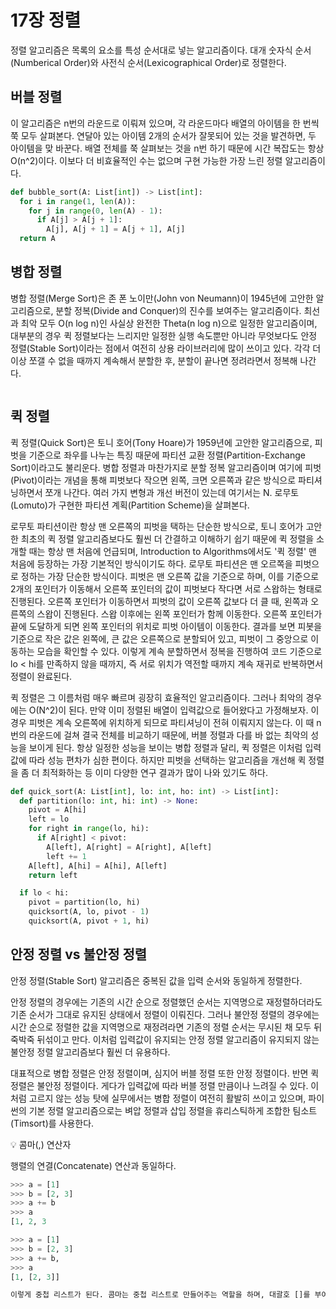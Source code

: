 # 17장 정렬

정렬 알고리즘은 목록의 요소를 특성 순서대로 넣는 알고리즘이다. 대개 숫자식 순서(Numberical Order)와 사전식 순서(Lexicographical Order)로 정렬한다.

## 버블 정렬

이 알고리즘은 n번의 라운드로 이뤄져 있으며, 각 라운드마다 배열의 아이템을 한 번씩 쭉 모두 살펴본다. 연달아 있는 아이템 2개의 순서가 잘못되어 있는 것을 발견하면, 두 아이템을 맞 바꾼다. 배열 전체를 쭉 살펴보는 것을 n번 하기 때문에 시간 복잡도는 항상 O(n^2)이다. 이보다 더 비효율적인 수는 없으며 구현 가능한 가장 느린 정렬 알고리즘이다.

```Python
def bubble_sort(A: List[int]) -> List[int]:
  for i in range(1, len(A)):
    for j in range(0, len(A) - 1):
      if A[j] > A[j + 1]:
        A[j], A[j + 1] = A[j + 1], A[j]
  return A
```

## 병합 정렬

병합 정렬(Merge Sort)은 존 폰 노이만(John von Neumann)이 1945년에 고안한 알고리즘으로, 분할 정복(Divide and Conquer)의 진수를 보여주는 알고리즘이다. 최선과 최악 모두 O(n log n)인 사실상 완전한 Theta(n log n)으로 일정한 알고리즘이며, 대부분의 경우 퀵 정렬보다는 느리지만 일정한 실행 속도뿐만 아니라 무엇보다도 안정 정렬(Stable Sort)이라는 점에서 여전히 상용 라이브러리에 많이 쓰이고 있다. 각각 더 이상 쪼갤 수 없을 때까지 계속해서 분할한 후, 분할이 끝나면 정려라면서 정복해 나간다.

```Python
```

## 퀵 정렬

퀵 정렬(Quick Sort)은 토니 호어(Tony Hoare)가 1959년에 고안한 알고리즘으로, 피벗을 기준으로 좌우를 나누는 특징 때문에 파티션 교환 정렬(Partition-Exchange Sort)이라고도 불리운다. 병합 정렬과 마찬가지로 분할 정복 알고리즘이며 여기에 피벗(Pivot)이라는 개념을 통해 피벗보다 작으면 왼쪽, 크면 오른쪽과 같은 방식으로 파티셔닝하면서 쪼개 나간다. 여러 가지 변형과 개선 버전이 있는데 여기서는 N. 로무토(Lomuto)가 구현한 파티션 계획(Partition Scheme)을 살펴본다.

로무토 파티션이란 항상 맨 오른쪽의 피벗을 택하는 단순한 방식으로, 토니 호어가 고안한 최초의 퀵 정렬 알고리즘보다도 훨씬 더 간결하고 이해하기 쉽기 때문에 퀵 정렬을 소개할 때는 항상 맨 처음에 언급되며, Introduction to Algorithms에서도 '퀵 정렬' 맨 처음에 등장하는 가장 기본적인 방식이기도 하다. 로무토 파티션은 맨 오르쪽을 피벗으로 정하는 가장 단순한 방식이다. 피벗은 맨 오른쪽 값을 기준으로 하며, 이를 기준으로 2개의 포인터가 이동해서 오른쪽 포인터의 값이 피벗보다 작다면 서로 스왑하는 형태로 진행된다. 오른쪽 포인터가 이동하면서 피벗의 값이 오른쪽 값보다 더 클 때, 왼쪽과 오른쪽의 스왑이 진행된다. 스왑 이후에는 왼쪽 포인터가 함께 이동한다. 오른쪽 포인터가 끝에 도달하게 되면 왼쪽 포인터의 위치로 피벗 아이템이 이동한다. 결과를 보면 피봇을 기준으로 작은 값은 왼쪽에, 큰 값은 오른쪽으로 분할되어 있고, 피벗이 그 중앙으로 이동하는 모습을 확인할 수 있다. 이렇게 계속 분할하면서 정복을 진행하여 코드 기준으로 lo < hi를 만족하지 않을 때까지, 즉 서로 위치가 역전할 때까지 계속 재귀로 반복하면서 정렬이 완료된다.

퀵 정렬은 그 이름처럼 매우 빠르며 굉장히 효율적인 알고리즘이다. 그러나 최악의 경우에는 O(N^2)이 된다. 만약 이미 정렬된 배열이 입력값으로 들어왔다고 가정해보자. 이 경우 피벗은 계속 오른쪽에 위치하게 되므로 파티셔닝이 전혀 이뤄지지 않는다. 이 때 n번의 라운드에 걸쳐 결국 전체를 비교하기 때문에, 버블 정렬과 다를 바 없는 최악의 성능을 보이게 된다. 항상 일정한 성능을 보이는 병합 정렬과 달리, 퀵 정렬은 이처럼 입력값에 따라 성능 편차가 심한 편이다. 하지만 피벗을 선택하는 알고리즘을 개선해 퀵 정렬을 좀 더 최적화하는 등 이미 다양한 연구 결과가 많이 나와 있기도 하다.

```Python
def quick_sort(A: List[int], lo: int, ho: int) -> List[int]:
  def partition(lo: int, hi: int) -> None:
    pivot = A[hi]
    left = lo
    for right in range(lo, hi):
      if A[right] < pivot:
        A[left], A[right] = A[right], A[left]
        left += 1
    A[left], A[hi] = A[hi], A[left]
    return left

  if lo < hi:
    pivot = partition(lo, hi)
    quicksort(A, lo, pivot - 1)
    quicksort(A, pivot + 1, hi)
```

## 안정 정렬 vs 불안정 정렬

안정 정렬(Stable Sort) 알고리즘은 중복된 값을 입력 순서와 동일하게 정렬한다.

안정 정렬의 경우에는 기존의 시간 순으로 정렬했던 순서는 지역명으로 재정렬하더라도 기존 순서가 그대로 유지된 상태에서 정렬이 이뤄진다. 그러나 불안정 정렬의 경우에는 시간 순으로 정렬한 값을 지역명으로 재정려라면 기존의 정렬 순서는 무시된 채 모두 뒤죽박죽 뒤섞이고 만다. 이처럼 입력값이 유지되는 안정 정렬 알고리즘이 유지되지 않는 불안정 정렬 알고리즘보다 훨씬 더 유용하다.

대표적으로 병합 정렬은 안정 정렬이며, 심지어 버블 정렬 또한 안정 정렬이다. 반면 퀵 정렬은 불안정 정렬이다. 게다가 입력값에 따라 버블 정렬 만큼이나 느려질 수 있다. 이처럼 고르지 않는 성능 탓에 실무에서는 병합 정렬이 여전히 활발히 쓰이고 있으며, 파이썬의 기본 정렬 알고리즘으로는 벼압 정렬과 삽입 정렬을 휴리스틱하게 조합한 팀소트(Timsort)를 사용한다.

:bulb: 콤마(,) 연산자

행렬의 연결(Concatenate) 연산과 동일하다. 

```Python
>>> a = [1]
>>> b = [2, 3]
>>> a += b
>>> a
[1, 2, 3
```

```Python
>>> a = [1]
>>> b = [2, 3]
>>> a += b,
>>> a
[1, [2, 3]]

이렇게 중첩 리스트가 된다. 콤마는 중첩 리스트로 만들어주는 역할을 하며, 대괄호 []를 부여한 것과 동일한 역할을 한다.
```

